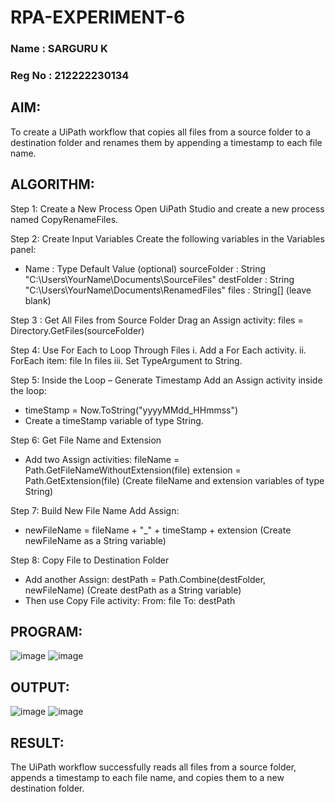 # RPA-EXPERIMENT-6
### Name : SARGURU K
### Reg No : 212222230134
## AIM:
  To create a UiPath workflow that copies all files from a source folder to a destination folder and renames them by appending a timestamp to each file name.

## ALGORITHM:
Step 1: Create a New Process Open UiPath Studio and create a new process named CopyRenameFiles.

Step 2: Create Input Variables Create the following variables in the Variables panel:

* Name : Type Default Value (optional) sourceFolder : String "C:\Users\YourName\Documents\SourceFiles" destFolder : String "C:\Users\YourName\Documents\RenamedFiles" files : String[] (leave blank)

Step 3 : Get All Files from Source Folder Drag an Assign activity:
files = Directory.GetFiles(sourceFolder)

Step 4: Use For Each to Loop Through Files i. Add a For Each activity. ii. ForEach item: file In files iii. Set TypeArgument to String.

Step 5: Inside the Loop – Generate Timestamp Add an Assign activity inside the loop:
* timeStamp = Now.ToString("yyyyMMdd_HHmmss")
* Create a timeStamp variable of type String.
  
Step 6: Get File Name and Extension
* Add two Assign activities: fileName = Path.GetFileNameWithoutExtension(file) extension = Path.GetExtension(file) (Create fileName and extension variables of type String)

Step 7: Build New File Name Add Assign:
* newFileName = fileName + "_" + timeStamp + extension
(Create newFileName as a String variable)

Step 8: Copy File to Destination Folder
* Add another Assign:
destPath = Path.Combine(destFolder, newFileName)
(Create destPath as a String variable)
* Then use Copy File activity: From: file To: destPath

## PROGRAM:

![image](https://github.com/user-attachments/assets/b4a1d123-702c-4403-a7ec-01229486eda8)
![image](https://github.com/user-attachments/assets/4906fd6b-f060-4357-9882-a50231d24efd)

## OUTPUT:

![image](https://github.com/user-attachments/assets/ee682215-9a9e-4855-8a89-67cdc0b0aa0e)
![image](https://github.com/user-attachments/assets/be01a94f-1b1e-40fe-80ec-f6a2e3ce6e19)

## RESULT:
   The UiPath workflow successfully reads all files from a source folder, appends a timestamp to each file name, and copies them to a new destination folder.
